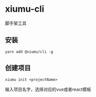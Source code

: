 # xiumu-cli
脚手架工具

## 安装

`yarn add @xiumu/cli -g`

## 创建项目

`xiumu init <projectName>`

输入项目名字，选择对应的vue或者react模板